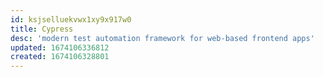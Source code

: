 ```yaml
---
id: ksjselluekvwx1xy9x917w0
title: Cypress
desc: 'modern test automation framework for web-based frontend apps'
updated: 1674106336812
created: 1674106328801
---
```


